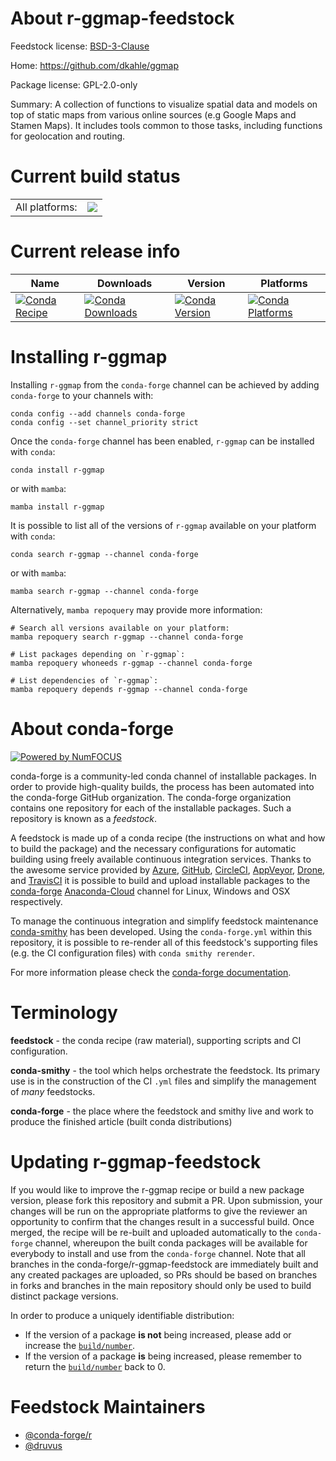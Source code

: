 About r-ggmap-feedstock
=======================

Feedstock license: [BSD-3-Clause](https://github.com/conda-forge/r-ggmap-feedstock/blob/main/LICENSE.txt)

Home: https://github.com/dkahle/ggmap

Package license: GPL-2.0-only

Summary: A collection of functions to visualize spatial data and models on top of static maps from various online sources (e.g Google Maps and Stamen Maps). It includes tools common to those tasks, including functions for geolocation and routing.

Current build status
====================


<table><tr><td>All platforms:</td>
    <td>
      <a href="https://dev.azure.com/conda-forge/feedstock-builds/_build/latest?definitionId=3394&branchName=main">
        <img src="https://dev.azure.com/conda-forge/feedstock-builds/_apis/build/status/r-ggmap-feedstock?branchName=main">
      </a>
    </td>
  </tr>
</table>

Current release info
====================

| Name | Downloads | Version | Platforms |
| --- | --- | --- | --- |
| [![Conda Recipe](https://img.shields.io/badge/recipe-r--ggmap-green.svg)](https://anaconda.org/conda-forge/r-ggmap) | [![Conda Downloads](https://img.shields.io/conda/dn/conda-forge/r-ggmap.svg)](https://anaconda.org/conda-forge/r-ggmap) | [![Conda Version](https://img.shields.io/conda/vn/conda-forge/r-ggmap.svg)](https://anaconda.org/conda-forge/r-ggmap) | [![Conda Platforms](https://img.shields.io/conda/pn/conda-forge/r-ggmap.svg)](https://anaconda.org/conda-forge/r-ggmap) |

Installing r-ggmap
==================

Installing `r-ggmap` from the `conda-forge` channel can be achieved by adding `conda-forge` to your channels with:

```
conda config --add channels conda-forge
conda config --set channel_priority strict
```

Once the `conda-forge` channel has been enabled, `r-ggmap` can be installed with `conda`:

```
conda install r-ggmap
```

or with `mamba`:

```
mamba install r-ggmap
```

It is possible to list all of the versions of `r-ggmap` available on your platform with `conda`:

```
conda search r-ggmap --channel conda-forge
```

or with `mamba`:

```
mamba search r-ggmap --channel conda-forge
```

Alternatively, `mamba repoquery` may provide more information:

```
# Search all versions available on your platform:
mamba repoquery search r-ggmap --channel conda-forge

# List packages depending on `r-ggmap`:
mamba repoquery whoneeds r-ggmap --channel conda-forge

# List dependencies of `r-ggmap`:
mamba repoquery depends r-ggmap --channel conda-forge
```


About conda-forge
=================

[![Powered by
NumFOCUS](https://img.shields.io/badge/powered%20by-NumFOCUS-orange.svg?style=flat&colorA=E1523D&colorB=007D8A)](https://numfocus.org)

conda-forge is a community-led conda channel of installable packages.
In order to provide high-quality builds, the process has been automated into the
conda-forge GitHub organization. The conda-forge organization contains one repository
for each of the installable packages. Such a repository is known as a *feedstock*.

A feedstock is made up of a conda recipe (the instructions on what and how to build
the package) and the necessary configurations for automatic building using freely
available continuous integration services. Thanks to the awesome service provided by
[Azure](https://azure.microsoft.com/en-us/services/devops/), [GitHub](https://github.com/),
[CircleCI](https://circleci.com/), [AppVeyor](https://www.appveyor.com/),
[Drone](https://cloud.drone.io/welcome), and [TravisCI](https://travis-ci.com/)
it is possible to build and upload installable packages to the
[conda-forge](https://anaconda.org/conda-forge) [Anaconda-Cloud](https://anaconda.org/)
channel for Linux, Windows and OSX respectively.

To manage the continuous integration and simplify feedstock maintenance
[conda-smithy](https://github.com/conda-forge/conda-smithy) has been developed.
Using the ``conda-forge.yml`` within this repository, it is possible to re-render all of
this feedstock's supporting files (e.g. the CI configuration files) with ``conda smithy rerender``.

For more information please check the [conda-forge documentation](https://conda-forge.org/docs/).

Terminology
===========

**feedstock** - the conda recipe (raw material), supporting scripts and CI configuration.

**conda-smithy** - the tool which helps orchestrate the feedstock.
                   Its primary use is in the construction of the CI ``.yml`` files
                   and simplify the management of *many* feedstocks.

**conda-forge** - the place where the feedstock and smithy live and work to
                  produce the finished article (built conda distributions)


Updating r-ggmap-feedstock
==========================

If you would like to improve the r-ggmap recipe or build a new
package version, please fork this repository and submit a PR. Upon submission,
your changes will be run on the appropriate platforms to give the reviewer an
opportunity to confirm that the changes result in a successful build. Once
merged, the recipe will be re-built and uploaded automatically to the
`conda-forge` channel, whereupon the built conda packages will be available for
everybody to install and use from the `conda-forge` channel.
Note that all branches in the conda-forge/r-ggmap-feedstock are
immediately built and any created packages are uploaded, so PRs should be based
on branches in forks and branches in the main repository should only be used to
build distinct package versions.

In order to produce a uniquely identifiable distribution:
 * If the version of a package **is not** being increased, please add or increase
   the [``build/number``](https://docs.conda.io/projects/conda-build/en/latest/resources/define-metadata.html#build-number-and-string).
 * If the version of a package **is** being increased, please remember to return
   the [``build/number``](https://docs.conda.io/projects/conda-build/en/latest/resources/define-metadata.html#build-number-and-string)
   back to 0.

Feedstock Maintainers
=====================

* [@conda-forge/r](https://github.com/conda-forge/r/)
* [@druvus](https://github.com/druvus/)

